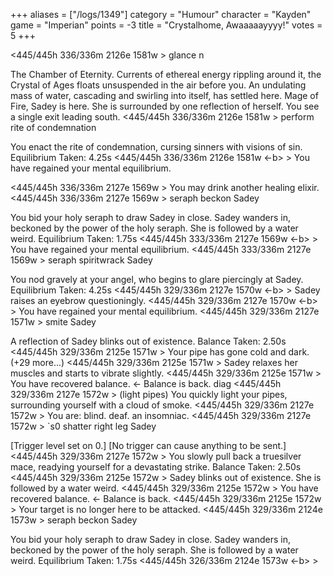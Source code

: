 +++
aliases = ["/logs/1349"]
category = "Humour"
character = "Kayden"
game = "Imperian"
points = -3
title = "Crystalhome, Awaaaaayyyy!"
votes = 5
+++

<445/445h 336/336m 2126e 1581w <eb> <bd>> glance n

The Chamber of Eternity.
Currents of ethereal energy rippling around it, the Crystal of Ages floats 
unsuspended in the air before you. An undulating mass of water, cascading and 
swirling into itself, has settled here. Mage of Fire, Sadey is here. She is 
surrounded by one reflection of herself.
You see a single exit leading south.
<445/445h 336/336m 2126e 1581w <eb> <bd>> perform rite of condemnation

You enact the rite of condemnation, cursing sinners with visions of sin.
Equilibrium Taken: 4.25s
<445/445h 336/336m 2126e 1581w <-b> <bd>> 
You have regained your mental equilibrium.

<445/445h 336/336m 2127e 1569w <eb> <bd>> 
You may drink another healing elixir.
<445/445h 336/336m 2127e 1569w <eb> <bd>> seraph beckon Sadey

You bid your holy seraph to draw Sadey in close.
Sadey wanders in, beckoned by the power of the holy seraph.
She is followed by a water weird.
Equilibrium Taken: 1.75s
<445/445h 333/336m 2127e 1569w <-b> <bd>> 
You have regained your mental equilibrium.
<445/445h 333/336m 2127e 1569w <eb> <bd>> seraph spiritwrack Sadey

You nod gravely at your angel, who begins to glare piercingly at Sadey.
Equilibrium Taken: 4.25s
<445/445h 329/336m 2127e 1570w <-b> <bd>> 
Sadey raises an eyebrow questioningly.
<445/445h 329/336m 2127e 1570w <-b> <bd>> 
You have regained your mental equilibrium.
<445/445h 329/336m 2127e 1571w <eb> <bd>> smite Sadey

A reflection of Sadey blinks out of existence.
Balance Taken: 2.50s
<445/445h 329/336m 2125e 1571w <e-> <bd>> 
Your pipe has gone cold and dark.
(+29 more...)
<445/445h 329/336m 2125e 1571w <e-> <bd>> 
Sadey relaxes her muscles and starts to vibrate slightly.
<445/445h 329/336m 2125e 1571w <e-> <bd>> 
You have recovered balance.  <-  Balance is back.
diag
<445/445h 329/336m 2127e 1572w <eb> <bd>> (light pipes) 
You quickly light your pipes, surrounding yourself with a cloud of smoke.
<445/445h 329/336m 2127e 1572w <eb> <bd>> 
You are:
blind.
deaf.
an insomniac.
<445/445h 329/336m 2127e 1572w <eb> <bd>> `s0
shatter right leg Sadey

[Trigger level set on 0.]
[No trigger can cause anything to be sent.]
<445/445h 329/336m 2127e 1572w <eb> <bd>> 
You slowly pull back a truesilver mace, readying yourself for a devastating 
strike.
Balance Taken: 2.50s
<445/445h 329/336m 2125e 1572w <e-> <bd>> 
Sadey blinks out of existence.
She is followed by a water weird.
<445/445h 329/336m 2125e 1572w <e-> <bd>> 
You have recovered balance.  <-  Balance is back.
<445/445h 329/336m 2125e 1572w <eb> <bd>> 
Your target is no longer here to be attacked.
<445/445h 329/336m 2124e 1573w <eb> <bd>> seraph beckon Sadey

You bid your holy seraph to draw Sadey in close.
Sadey wanders in, beckoned by the power of the holy seraph.
She is followed by a water weird.
Equilibrium Taken: 1.75s
<445/445h 326/336m 2124e 1573w <-b> <bd>> 